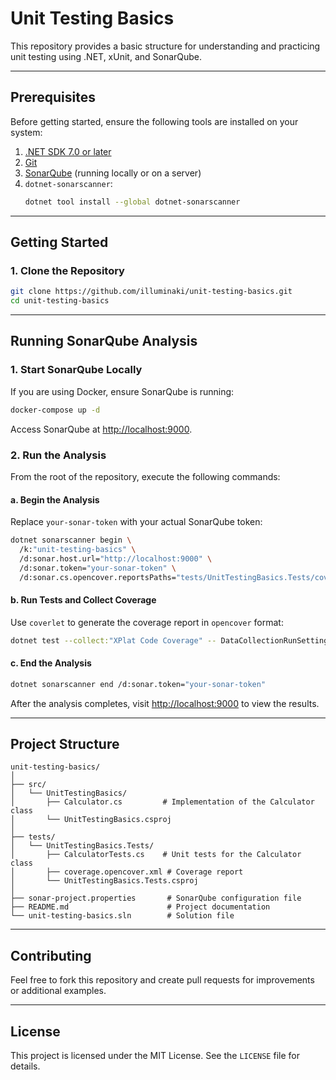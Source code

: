 # Unit Testing Basics

This repository provides a basic structure for understanding and practicing unit testing using .NET, xUnit, and SonarQube.

---

## Prerequisites

Before getting started, ensure the following tools are installed on your system:

1. [.NET SDK 7.0 or later](https://dotnet.microsoft.com/download)
2. [Git](https://git-scm.com/downloads)
3. [SonarQube](https://www.sonarqube.org/) (running locally or on a server)
4. `dotnet-sonarscanner`:
   ```bash
   dotnet tool install --global dotnet-sonarscanner
   ```

---

## Getting Started

### 1. Clone the Repository

```bash
git clone https://github.com/illuminaki/unit-testing-basics.git
cd unit-testing-basics
```

---

## Running SonarQube Analysis

### 1. Start SonarQube Locally

If you are using Docker, ensure SonarQube is running:

```bash
docker-compose up -d
```

Access SonarQube at [http://localhost:9000](http://localhost:9000).

### 2. Run the Analysis

From the root of the repository, execute the following commands:

#### a. Begin the Analysis

Replace `your-sonar-token` with your actual SonarQube token:

```bash
dotnet sonarscanner begin \
  /k:"unit-testing-basics" \
  /d:sonar.host.url="http://localhost:9000" \
  /d:sonar.token="your-sonar-token" \
  /d:sonar.cs.opencover.reportsPaths="tests/UnitTestingBasics.Tests/coverage.opencover.xml"
```

#### b. Run Tests and Collect Coverage

Use `coverlet` to generate the coverage report in `opencover` format:

```bash
dotnet test --collect:"XPlat Code Coverage" -- DataCollectionRunSettings.DataCollectors.DataCollector.Configuration.Format=opencover
```

#### c. End the Analysis

```bash
dotnet sonarscanner end /d:sonar.token="your-sonar-token"
```

After the analysis completes, visit [http://localhost:9000](http://localhost:9000) to view the results.

---

## Project Structure

```
unit-testing-basics/
│
├── src/
│   └── UnitTestingBasics/
│       ├── Calculator.cs         # Implementation of the Calculator class
│       └── UnitTestingBasics.csproj
│
├── tests/
│   └── UnitTestingBasics.Tests/
│       ├── CalculatorTests.cs    # Unit tests for the Calculator class
│       ├── coverage.opencover.xml # Coverage report
│       └── UnitTestingBasics.Tests.csproj
│
├── sonar-project.properties       # SonarQube configuration file
├── README.md                      # Project documentation
└── unit-testing-basics.sln        # Solution file
```

---

## Contributing

Feel free to fork this repository and create pull requests for improvements or additional examples.

---

## License

This project is licensed under the MIT License. See the `LICENSE` file for details.


